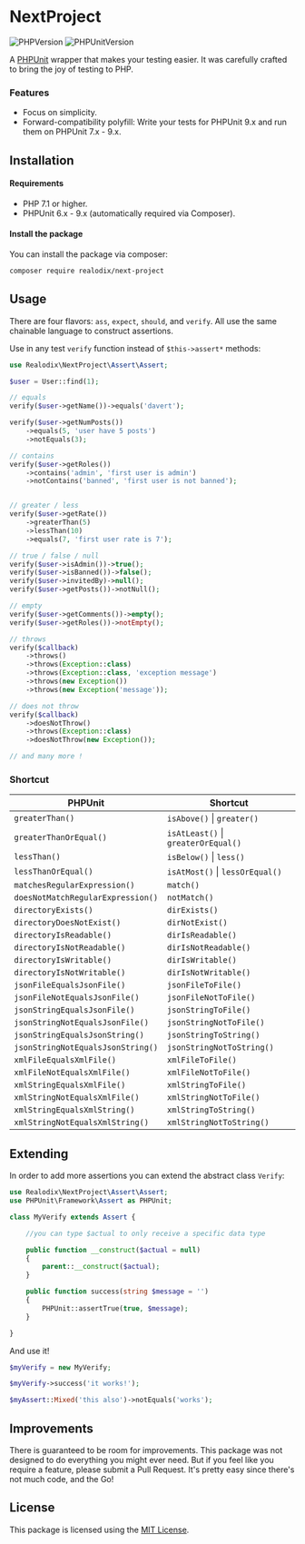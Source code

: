 # NextProject

![PHPVersion](https://img.shields.io/badge/PHP-^7.1|^8-777BB4.svg?style=flat-square)
![PHPUnitVersion](https://img.shields.io/badge/PHPUnit-6^|^7|^8|^9-3C9CD7.svg?style=flat-square)

A [PHPUnit](https://phpunit.de/) wrapper that makes your testing easier. It was carefully crafted to bring the joy of testing to PHP.

### Features
- Focus on simplicity.
- Forward-compatibility polyfill: Write your tests for PHPUnit 9.x and run them on PHPUnit 7.x - 9.x.

## Installation

#### Requirements

- PHP 7.1 or higher.
- PHPUnit 6.x - 9.x (automatically required via Composer).

#### Install the package

You can install the package via composer:

```sh
composer require realodix/next-project
```

## Usage

There are four flavors: `ass`, `expect`, `should`, and `verify`. All use the same chainable language to construct assertions.

Use in any test `verify` function instead of `$this->assert*` methods:

```php
use Realodix\NextProject\Assert\Assert;

$user = User::find(1);

// equals
verify($user->getName())->equals('davert');

verify($user->getNumPosts())
    ->equals(5, 'user have 5 posts')
    ->notEquals(3);

// contains
verify($user->getRoles())
    ->contains('admin', 'first user is admin')
    ->notContains('banned', 'first user is not banned');


// greater / less
verify($user->getRate())
    ->greaterThan(5)
    ->lessThan(10)
    ->equals(7, 'first user rate is 7');

// true / false / null
verify($user->isAdmin())->true();
verify($user->isBanned())->false();
verify($user->invitedBy)->null();
verify($user->getPosts())->notNull();

// empty
verify($user->getComments())->empty();
verify($user->getRoles())->notEmpty();

// throws
verify($callback)
    ->throws()
    ->throws(Exception::class)
    ->throws(Exception::class, 'exception message')
    ->throws(new Exception())
    ->throws(new Exception('message'));

// does not throw
verify($callback)
    ->doesNotThrow()
    ->throws(Exception::class)
    ->doesNotThrow(new Exception());

// and many more !
```

### Shortcut

| PHPUnit                           | Shortcut |
| --------------------------------- | ----------- |
| `greaterThan()`                   | `isAbove()` \| `greater()` |
| `greaterThanOrEqual()`            | `isAtLeast()` \| `greaterOrEqual()` |
| `lessThan()`                      | `isBelow()` \| `less()` |
| `lessThanOrEqual()`               | `isAtMost()` \| `lessOrEqual()` |
| `matchesRegularExpression()`      | `match()` |
| `doesNotMatchRegularExpression()` | `notMatch()` |
| `directoryExists()`               | `dirExists()` |
| `directoryDoesNotExist()`         | `dirNotExist()` |
| `directoryIsReadable()`           | `dirIsReadable()` |
| `directoryIsNotReadable()`        | `dirIsNotReadable()` |
| `directoryIsWritable()`           | `dirIsWritable()` |
| `directoryIsNotWritable()`        | `dirIsNotWritable()` |
| `jsonFileEqualsJsonFile()`        | `jsonFileToFile()` |
| `jsonFileNotEqualsJsonFile()`     | `jsonFileNotToFile()` |
| `jsonStringEqualsJsonFile()`      | `jsonStringToFile()` |
| `jsonStringNotEqualsJsonFile()`   | `jsonStringNotToFile()` |
| `jsonStringEqualsJsonString()`    | `jsonStringToString()` |
| `jsonStringNotEqualsJsonString()` | `jsonStringNotToString()` |
| `xmlFileEqualsXmlFile()`          | `xmlFileToFile()` |
| `xmlFileNotEqualsXmlFile()`       | `xmlFileNotToFile()` |
| `xmlStringEqualsXmlFile()`        | `xmlStringToFile()` |
| `xmlStringNotEqualsXmlFile()`     | `xmlStringNotToFile()` |
| `xmlStringEqualsXmlString()`      | `xmlStringToString()` |
| `xmlStringNotEqualsXmlString()`   | `xmlStringNotToString()` |

## Extending

In order to add more assertions you can extend the abstract class `Verify`:

```php
use Realodix\NextProject\Assert\Assert;
use PHPUnit\Framework\Assert as PHPUnit;

class MyVerify extends Assert {

    //you can type $actual to only receive a specific data type

    public function __construct($actual = null)
    {
        parent::__construct($actual);
    }

    public function success(string $message = '')
    {
        PHPUnit::assertTrue(true, $message);
    }

}
```

And use it!

```php
$myVerify = new MyVerify;

$myVerify->success('it works!');

$myAssert::Mixed('this also')->notEquals('works');
```

## Improvements

There is guaranteed to be room for improvements. This package was not designed to do everything you might ever need. But if you feel like you require a feature, please submit a Pull Request. It's pretty easy since there's not much code, and the Go!

## License

This package is licensed using the [MIT License](/LICENSE).
